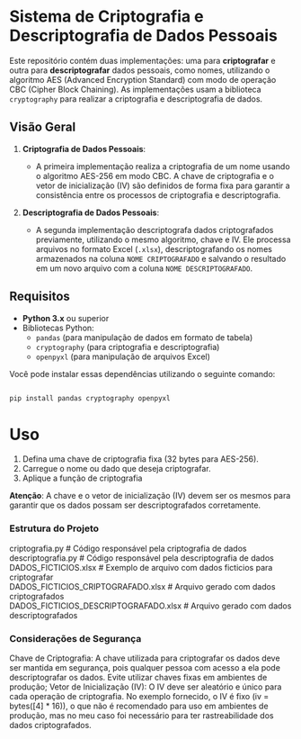 # Sistema de Criptografia e Descriptografia de Dados Pessoais

Este repositório contém duas implementações: uma para **criptografar** e outra para **descriptografar** dados pessoais, como nomes, utilizando o algoritmo AES (Advanced Encryption Standard) com modo de operação CBC (Cipher Block Chaining). As implementações usam a biblioteca `cryptography` para realizar a criptografia e descriptografia de dados.

## Visão Geral

1. **Criptografia de Dados Pessoais**:
   - A primeira implementação realiza a criptografia de um nome usando o algoritmo AES-256 em modo CBC. A chave de criptografia e o vetor de inicialização (IV) são definidos de forma fixa para garantir a consistência entre os processos de criptografia e descriptografia.

2. **Descriptografia de Dados Pessoais**:
   - A segunda implementação descriptografa dados criptografados previamente, utilizando o mesmo algoritmo, chave e IV. Ele processa arquivos no formato Excel (`.xlsx`), descriptografando os nomes armazenados na coluna `NOME CRIPTOGRAFADO` e salvando o resultado em um novo arquivo com a coluna `NOME DESCRIPTOGRAFADO`.

## Requisitos

- **Python 3.x** ou superior
- Bibliotecas Python:
  - `pandas` (para manipulação de dados em formato de tabela)
  - `cryptography` (para criptografia e descriptografia)
  - `openpyxl` (para manipulação de arquivos Excel)
  
Você pode instalar essas dependências utilizando o seguinte comando:

```bash

pip install pandas cryptography openpyxl

```

# Uso

1. Defina uma chave de criptografia fixa (32 bytes para AES-256).
2. Carregue o nome ou dado que deseja criptografar.
3. Aplique a função de criptografia

**Atenção**: A chave e o vetor de inicialização (IV) devem ser os mesmos para garantir que os dados possam ser descriptografados corretamente.

### Estrutura do Projeto

criptografia.py           # Código responsável pela criptografia de dados <br>
descriptografia.py        # Código responsável pela descriptografia de dados <br>
DADOS_FICTICIOS.xlsx  # Exemplo de arquivo com dados ficticios para criptografar <br>
DADOS_FICTICIOS_CRIPTOGRAFADO.xlsx  # Arquivo gerado com dados criptografados <br>
DADOS_FICTICIOS_DESCRIPTOGRAFADO.xlsx  # Arquivo gerado com dados descriptografados

### Considerações de Segurança

Chave de Criptografia: A chave utilizada para criptografar os dados deve ser mantida em segurança, pois qualquer pessoa com acesso a ela pode descriptografar os dados. Evite utilizar chaves fixas em ambientes de produção;
Vetor de Inicialização (IV): O IV deve ser aleatório e único para cada operação de criptografia. No exemplo fornecido, o IV é fixo (iv = bytes([4] * 16)), o que não é recomendado para uso em ambientes de produção, mas no meu caso foi necessário para ter rastreabilidade dos dados criptografados.

